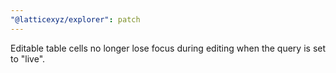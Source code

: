 ```yaml
---
"@latticexyz/explorer": patch
---
```


Editable table cells no longer lose focus during editing when the query is set to "live".
